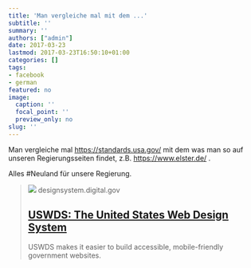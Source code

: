 ```yaml
---
title: 'Man vergleiche mal mit dem ...'
subtitle: ''
summary: ''
authors: ["admin"]
date: 2017-03-23
lastmod: 2017-03-23T16:50:10+01:00
categories: []
tags:
- facebook
- german
featured: no
image:
  caption: ''
  focal_point: ''
  preview_only: no
slug: ''
---
```

Man vergleiche mal https://standards.usa.gov/ mit dem was man so auf unseren Regierungsseiten findet, z.B. https://www.elster.de/ . 

Alles #Neuland für unsere Regierung.
> [![](https://designsystem.digital.gov/img/uswds-logo/lg-black.png)](https://standards.usa.gov/)
> designsystem.digital.gov
> ## [USWDS: The United States Web Design System](https://standards.usa.gov/)
>
>USWDS makes it easier to build accessible, mobile-friendly government websites.



